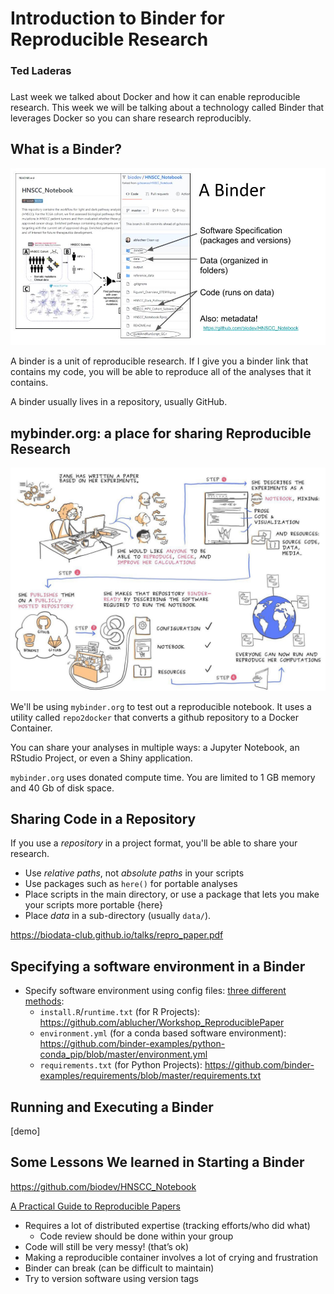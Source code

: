 # Introduction to Binder for Reproducible Research
### Ted Laderas
### 

Last week we talked about Docker and how it can enable reproducible research. This week we will be talking about a technology called Binder that leverages Docker so you can share research reproducibly.

## What is a Binder?

![](images/binder_example.jpg)

A binder is a unit of reproducible research. If I give you a binder link that contains my code, you will be able to reproduce all of the analyses that it contains.

A binder usually lives in a repository, usually GitHub. 

## mybinder.org: a place for sharing Reproducible Research

![](images/binder.jpg)

We'll be using `mybinder.org` to test out a reproducible notebook. It uses a utility called `repo2docker` that converts a github repository to a Docker Container.

You can share your analyses in multiple ways: a Jupyter Notebook, an RStudio Project, or even a Shiny application. 

`mybinder.org` uses donated compute time. You are limited to 1 GB memory and 40 Gb of disk space.

## Sharing Code in a Repository

If you use a *repository* in a project format, you'll be able to share your research.

- Use *relative paths*, not *absolute paths* in your scripts
- Use packages such as `here()` for portable analyses
- Place scripts in the main directory, or use a package that lets you make your scripts more portable {here}
- Place *data* in a sub-directory (usually `data/`). 

https://biodata-club.github.io/talks/repro_paper.pdf

## Specifying a software environment in a Binder

- Specify software environment using config files: [three different methods](https://repo2docker.readthedocs.io/en/latest/config_files.html):
  - `install.R`/`runtime.txt` (for R Projects): https://github.com/ablucher/Workshop_ReproduciblePaper
  - `environment.yml` (for a conda based software environment): https://github.com/binder-examples/python-conda_pip/blob/master/environment.yml
  - `requirements.txt` (for Python Projects): https://github.com/binder-examples/requirements/blob/master/requirements.txt

## Running and Executing a Binder

[demo]

## Some Lessons We learned in Starting a Binder

https://github.com/biodev/HNSCC_Notebook

[A Practical Guide to Reproducible Papers](https://biodata-club.github.io/talks/repro_paper.pdf)

- Requires a lot of distributed expertise (tracking efforts/who did what)
    - Code review should be done within your group
- Code will still be very messy! (that’s ok)
- Making a reproducible container involves a lot of crying and frustration
- Binder can break (can be difficult to maintain)
- Try to version software using version tags
